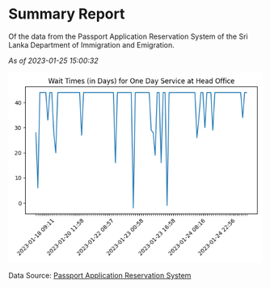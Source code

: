 # Summary Report

Of the data from the Passport Application Reservation System of the Sri Lanka Department of Immigration and Emigration.

*As of 2023-01-25 15:00:32*

![Wait Time Chart](summary.wait_time_chart.png)

Data Source: [Passport Application Reservation System](https://eservices.immigration.gov.lk:8443/appointment/pages/reservationApplication.xhtml)